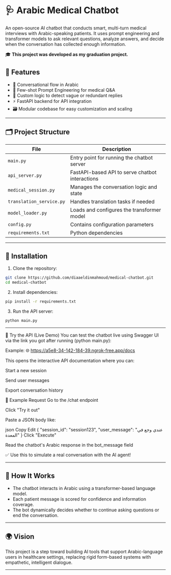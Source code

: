 # 🩺 Arabic Medical Chatbot

An open-source AI chatbot that conducts smart, multi-turn medical interviews with Arabic-speaking patients. It uses prompt engineering and transformer models to ask relevant questions, analyze answers, and decide when the conversation has collected enough information.

🎓 **This project was developed as my graduation project.**

## 🚀 Features

* 💬 Conversational flow in Arabic
* 🤖 Few-shot Prompt Engineering for medical Q\&A
* 🧠 Custom logic to detect vague or redundant replies
* ⚡ FastAPI backend for API integration
* 🗃️ Modular codebase for easy customization and scaling

---

## 🗂️ Project Structure

| File                     | Description                                     |
| ------------------------ | ----------------------------------------------- |
| `main.py`                | Entry point for running the chatbot server      |
| `api_server.py`          | FastAPI-based API to serve chatbot interactions |
| `medical_session.py`     | Manages the conversation logic and state        |
| `translation_service.py` | Handles translation tasks if needed             |
| `model_loader.py`        | Loads and configures the transformer model      |
| `config.py`              | Contains configuration parameters               |
| `requirements.txt`       | Python dependencies                             |

---

## 🔧 Installation

1. Clone the repository:

```bash
git clone https://github.com/diaaeldinmahmoud/medical-chatbot.git
cd medical-chatbot
```

2. Install dependencies:

```bash
pip install -r requirements.txt
```

3. Run the API server:

```bash
python main.py
```

---

🔌 Try the API (Live Demo)
You can test the chatbot live using Swagger UI via the  link you got after running  (python main.py):


Example: 🌐 https://a5e8-34-142-184-39.ngrok-free.app/docs

This opens the interactive API documentation where you can:

Start a new session

Send user messages

Export conversation history

🧪 Example Request
Go to the /chat endpoint

Click "Try it out"

Paste a JSON body like:

json
Copy
Edit
{
  "session_id": "session123",
  "user_message": "عندي وجع في المعدة"
}
Click "Execute"

Read the chatbot's Arabic response in the bot_message field

✅ Use this to simulate a real conversation with the AI agent!



---

## 🧠 How It Works

* The chatbot interacts in Arabic using a transformer-based language model.
* Each patient message is scored for confidence and information coverage.
* The bot dynamically decides whether to continue asking questions or end the conversation.

---

## 🌍 Vision

This project is a step toward building AI tools that support Arabic-language users in healthcare settings, replacing rigid form-based systems with empathetic, intelligent dialogue.

---





